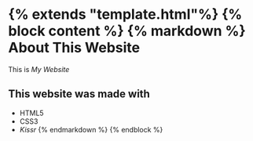 {% extends "template.html"%}
{% block content %}
{% markdown %}
About This Website
================

This is _My Website_

This website was made with
------
* HTML5
* CSS3
 * _Kissr_
{% endmarkdown %}
{% endblock %}